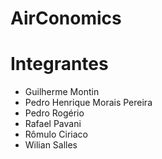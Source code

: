 # AirConomics

# Integrantes
* Guilherme Montin
* Pedro Henrique Morais Pereira
* Pedro Rogério
* Rafael Pavani
* Rômulo Ciriaco
* Wilian Salles

